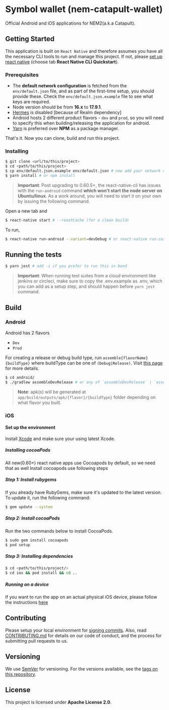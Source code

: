 # Symbol wallet (nem-catapult-wallet)

Official Android and iOS applications for NEM2(a.k.a Catapult).


## Getting Started

This application is built on `React Native` and therefore assumes you have all the necessary CLI tools to run and manage this project. If not, please [set up react native](https://facebook.github.io/react-native/docs/getting-started.html) (choose tab **React Native CLI Quickstart**).

### Prerequisites

- The **default network configuration** is fetched from the `env/default.json` file, and as part of the first-time setup, you should provide these. Check the `env/default.json.example` file to see what keys are required.
- Node version should be from **16.x** to **17.9.1**.
- [Hermes](https://hermesengine.dev/) is disabled [because of Realm dependency]
- Android hosts 2 different product flavors - `dev` and `prod`, so you will need to specify this when building/releasing the application for android.
- [Yarn](https://yarnpkg.com/en/) is preferred over **NPM** as a package manager.

That's it. Now you can clone, build and run this project.

### Installing

```sh
$ git clone <url/to/this/project>
$ cd <path/to/this/project>
$ cp env/default.json.example env/default.json # now add your network configuration
$ yarn install # or npm install
```

> **Important**: Post upgrading to 0.60.5+, the react-native-cli has issues with the `run-android` command **which won't start the node server on Ubuntu/linux**. As a work around, you will need to start it on your own by issuing the following command.

Open a new tab and

```sh
$ react-native start # --resetCache (for a clean build)
```

To run,

```sh
$ react-native run-android --variant=devDebug # or react-native run-ios (if you are on macOS)
```

## Running the tests

```sh
$ yarn jest # add -i if you prefer to run this in band
```

> **Important**: When running test suites from a cloud environment like jenkins or circleci, make sure to copy the .env.example as .env, which you can add as a setup step, and should happen before `yarn jest` command.

## Build

### Android

Android has 2 flavors

- `Dev`
- `Prod`

For creating a release or debug build type, run `assemble{flavorName}{buildType}` where buildType can be one of `(Debug|Release)`. Visit [this page](https://developer.android.com/studio/build/build-variants) for more details.

```sh
$ cd android/
$ ./gradlew assembleDevRelease # or any of `assembleDevRelease` | `assembleProdDebug` | `assembleProdRelease`
```

> **Note**: apk(s) will be generated at `app/build/outputs/apk/{flavor}/{buildType}` folder depending on what flavor you built.

### iOS

#### Set up the environment

Install [Xcode](https://itunes.apple.com/us/app/xcode/id497799835?mt=12) and make sure your using latest Xcode.

##### Installing cocoaPods

All new(0.60+) react native apps use Cocoapods by default, so we need that as well
Install cocoapods use following steps

##### Step 1: Install rubygems

If you already have RubyGems, make sure it's updated to the latest version. To update it, run the following command:

```sh
$ gem update --system
```

##### Step 2: Install cocoaPods

Run the two commands below to install CocoaPods.

```sh
$ sudo gem install cocoapods
$ pod setup
```

##### Step 3: Installing dependencies

```sh
$ cd <path/to/this/project/>
$ cd ios && pod install && cd ..
```

##### Running on a device

If you want to run the app on an actual physical iOS device, please follow the instructions [here](https://reactnative.dev/docs/running-on-device)

## Contributing

Please setup your local environment for [signing commits](https://help.github.com/en/github/authenticating-to-github/signing-commits).
Also, read [CONTRIBUTING.md](CONTRIBUTING.md) for details on our code of conduct, and the process for submitting pull requests to us.

## Versioning

We use [SemVer](http://semver.org/) for versioning. For the versions available, see the [tags on this repository](https://github.com/hatioin/nem-catapult-wallet/tags).

## License

This project is licensed under **Apache License 2.0**.
